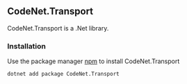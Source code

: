 ## CodeNet.Transport

CodeNet.Transport is a .Net library.

### Installation

Use the package manager [npm](https://www.nuget.org/packages/CodeNet.Transport/) to install CodeNet.Transport

```bash
dotnet add package CodeNet.Transport
```
